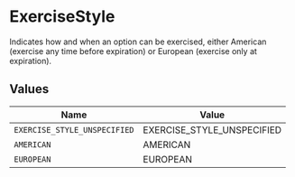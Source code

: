 # ExerciseStyle

Indicates how and when an option can be exercised, either American (exercise any time before expiration) or European (exercise only at expiration).


## Values

| Name                         | Value                        |
| ---------------------------- | ---------------------------- |
| `EXERCISE_STYLE_UNSPECIFIED` | EXERCISE_STYLE_UNSPECIFIED   |
| `AMERICAN`                   | AMERICAN                     |
| `EUROPEAN`                   | EUROPEAN                     |
